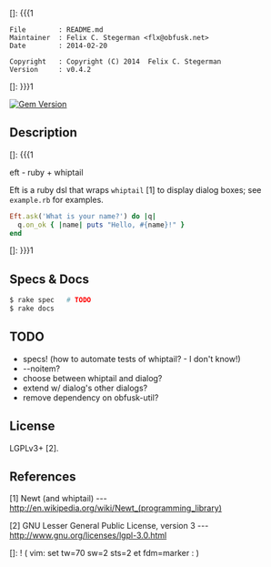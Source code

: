 []: {{{1

    File        : README.md
    Maintainer  : Felix C. Stegerman <flx@obfusk.net>
    Date        : 2014-02-20

    Copyright   : Copyright (C) 2014  Felix C. Stegerman
    Version     : v0.4.2

[]: }}}1

[![Gem Version](https://badge.fury.io/rb/eft.png)](http://badge.fury.io/rb/eft)

## Description
[]: {{{1

  eft - ruby + whiptail

  Eft is a ruby dsl that wraps `whiptail` [1] to display dialog boxes;
  see `example.rb` for examples.

```ruby
Eft.ask('What is your name?') do |q|
  q.on_ok { |name| puts "Hello, #{name}!" }
end
```

[]: }}}1

## Specs & Docs

```bash
$ rake spec   # TODO
$ rake docs
```

## TODO

  * specs! (how to automate tests of whiptail? - I don't know!)
  * --noitem?
  * choose between whiptail and dialog?
  * extend w/ dialog's other dialogs?
  * remove dependency on obfusk-util?

## License

  LGPLv3+ [2].

## References

  [1] Newt (and whiptail)
  --- http://en.wikipedia.org/wiki/Newt_(programming_library)

  [2] GNU Lesser General Public License, version 3
  --- http://www.gnu.org/licenses/lgpl-3.0.html

[]: ! ( vim: set tw=70 sw=2 sts=2 et fdm=marker : )
